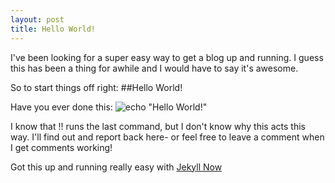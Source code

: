 ```yaml
---
layout: post
title: Hello World!
---
```

I've been looking for a super easy way to get a blog up and running.
I guess this has been a thing for awhile and I would have to say it's awesome.

So to start things off right:
##Hello World!

Have you ever done this:
 ![echo "Hello World!" ](http://i.imgur.com/qKmGsoW.png "Too excited")
 
 I know that !! runs the last command, but I don't know why this acts this way.
 I'll find out and report back here- or feel free to leave a comment when I get comments working!

Got this up and running really easy with [Jekyll Now](https://github.com/barryclark/jekyll-now)
